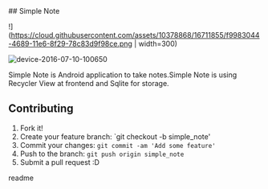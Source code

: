 <snippet>
  <content>
## Simple Note




!](https://cloud.githubusercontent.com/assets/10378868/16711855/f9983044-4689-11e6-8f29-78c83d9f98ce.png | width=300)

![device-2016-07-10-100650](https://cloud.githubusercontent.com/assets/10378868/16711862/2e4242c6-468a-11e6-9993-c4d664b8fa01.png)




Simple Note is Android application to take notes.Simple Note is using Recycler View at frontend  and Sqlite for storage.


## Contributing
1. Fork it!
2. Create your feature branch: `git checkout -b simple_note'
3. Commit your changes: `git commit -am 'Add some feature'`
4. Push to the branch: `git push origin simple_note`
5. Submit a pull request :D

</content>
  <tabTrigger>readme</tabTrigger>
</snippet>
